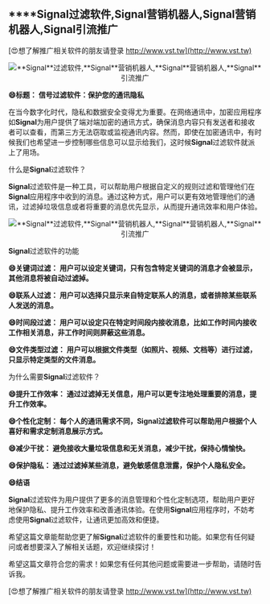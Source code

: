 ## ****Signal**过滤软件,**Signal**营销机器人,**Signal**营销机器人,**Signal**引流推广**

[😍想了解推广相关软件的朋友请登录 http://www.vst.tw](http://www.vst.tw)

 <center><img src="https://vst.tw/MP4/tuiguang/png/7.png" alt="**Signal**过滤软件,**Signal**营销机器人,**Signal**营销机器人,**Signal**引流推广"></center>

**😄标题： 信号过滤软件：保护您的通讯隐私**

在当今数字化时代，隐私和数据安全变得尤为重要。在网络通讯中，加密应用程序如**Signal**为用户提供了端对端加密的通讯方式，确保消息内容只有发送者和接收者可以查看，而第三方无法窃取或监视通讯内容。然而，即使在加密通讯中，有时候我们也希望进一步控制哪些信息可以显示给我们，这时候**Signal**过滤软件就派上了用场。

什么是**Signal**过滤软件？

**Signal**过滤软件是一种工具，可以帮助用户根据自定义的规则过滤和管理他们在**Signal**应用程序中收到的消息。通过这种方式，用户可以更有效地管理他们的通讯，过滤掉垃圾信息或者将重要的消息优先显示，从而提升通讯效率和用户体验。

 <center><img src="https://vst.tw/MP4/tuiguang/png/4.png" alt="**Signal**过滤软件,**Signal**营销机器人,**Signal**营销机器人,**Signal**引流推广"></center>

**Signal**过滤软件的功能

**😄关键词过滤： 用户可以设定关键词，只有包含特定关键词的消息才会被显示，其他消息将被自动过滤掉。**

**😄联系人过滤： 用户可以选择只显示来自特定联系人的消息，或者排除某些联系人发送的消息。**

**😄时间段过滤： 用户可以设定只在特定时间段内接收消息，比如工作时间内接收工作相关消息，非工作时间则屏蔽这些消息。**

**😄文件类型过滤： 用户可以根据文件类型（如照片、视频、文档等）进行过滤，只显示特定类型的文件消息。**

为什么需要**Signal**过滤软件？

**😄提升工作效率： 通过过滤掉无关信息，用户可以更专注地处理重要的消息，提升工作效率。**

**😄个性化定制： 每个人的通讯需求不同，**Signal**过滤软件可以帮助用户根据个人喜好和需求定制消息展示方式。**

**😄减少干扰： 避免接收大量垃圾信息和无关消息，减少干扰，保持心情愉快。**

**😄保护隐私： 通过过滤掉某些消息，避免敏感信息泄露，保护个人隐私安全。**

**😄结语**

**Signal**过滤软件为用户提供了更多的消息管理和个性化定制选项，帮助用户更好地保护隐私、提升工作效率和改善通讯体验。在使用**Signal**应用程序时，不妨考虑使用**Signal**过滤软件，让通讯更加高效和便捷。

希望这篇文章能帮助您更了解**Signal**过滤软件的重要性和功能。如果您有任何疑问或者想要深入了解相关话题，欢迎继续探讨！

希望这篇文章符合您的需求！如果您有任何其他问题或需要进一步帮助，请随时告诉我。

[😍想了解推广相关软件的朋友请登录 http://www.vst.tw](http://www.vst.tw)



